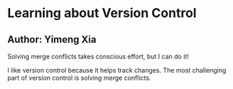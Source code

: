 # Learning about Version Control
## Author: Yimeng Xia
Solving merge conflicts takes conscious effort, but I can do it!

I like version control because it helps track changes.
The most challenging part of version control is solving merge conflicts.